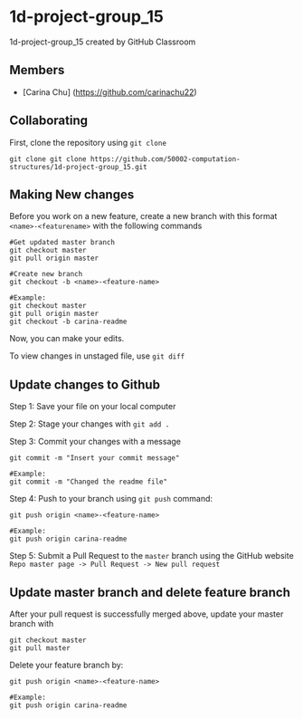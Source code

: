 # 1d-project-group_15

1d-project-group_15 created by GitHub Classroom

## Members

- [Carina Chu] (https://github.com/carinachu22)

## Collaborating

First, clone the repository using `git clone`   
```
git clone git clone https://github.com/50002-computation-structures/1d-project-group_15.git  
```

## Making New changes

Before you work on a new feature, create a new branch with this format `<name>-<featurename>` with the following commands

```
#Get updated master branch
git checkout master
git pull origin master

#Create new branch
git checkout -b <name>-<feature-name>

#Example:
git checkout master
git pull origin master
git checkout -b carina-readme

```

Now, you can make your edits.

To view changes in unstaged file, use `git diff`

## Update changes to Github

Step 1: Save your file on your local computer

Step 2: Stage your changes with `git add .`

Step 3: Commit your changes with a message

```
git commit -m "Insert your commit message"

#Example:
git commit -m "Changed the readme file"

```

Step 4: Push to your branch using `git push` command:

```
git push origin <name>-<feature-name>

#Example:
git push origin carina-readme

```

Step 5: Submit a Pull Request to the `master` branch using the GitHub website `Repo master page -> Pull Request -> New pull request`

## Update master branch and delete feature branch

After your pull request is successfully merged above, update your master branch with

```
git checkout master
git pull master

```

Delete your feature branch by:

```
git push origin <name>-<feature-name>

#Example:
git push origin carina-readme

```
